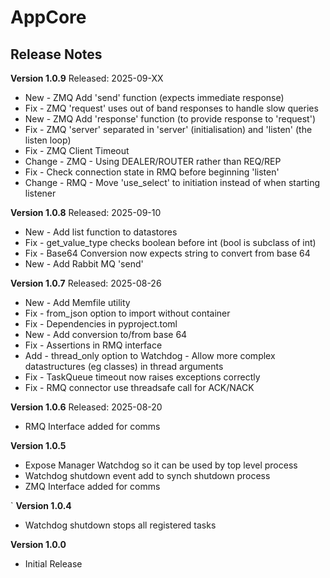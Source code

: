 # AppCore
## Release Notes


__Version 1.0.9__
Released: 2025-09-XX
* New - ZMQ Add 'send' function (expects immediate response)
* Fix - ZMQ 'request' uses out of band responses to handle slow queries
* New - ZMQ Add 'response' function (to provide response to 'request')
* Fix - ZMQ 'server' separated in 'server' (initialisation) and 'listen' (the listen loop)
* Fix - ZMQ Client Timeout
* Change - ZMQ - Using DEALER/ROUTER rather than REQ/REP
* Fix - Check connection state in RMQ before beginning 'listen'
* Change - RMQ - Move 'use_select' to initiation instead of when starting listener


__Version 1.0.8__
Released: 2025-09-10
* New - Add list function to datastores
* Fix - get_value_type checks boolean before int (bool is subclass of int)
* Fix - Base64 Conversion now expects string to convert from base 64
* New - Add Rabbit MQ 'send'


__Version 1.0.7__
Released: 2025-08-26
* New - Add Memfile utility
* Fix - from_json option to import without container
* Fix - Dependencies in pyproject.toml
* New - Add conversion to/from base 64
* Fix - Assertions in RMQ interface
* Add - thread_only option to Watchdog - Allow more complex datastructures (eg classes) in thread arguments
* Fix - TaskQueue timeout now raises exceptions correctly
* Fix - RMQ connector use threadsafe call for ACK/NACK


__Version 1.0.6__
Released: 2025-08-20
* RMQ Interface added for comms


__Version 1.0.5__
* Expose Manager Watchdog so it can be used by top level process
* Watchdog shutdown event add to synch shutdown process
* ZMQ Interface added for comms

`
__Version 1.0.4__
* Watchdog shutdown stops all registered tasks


__Version 1.0.0__
* Initial Release
